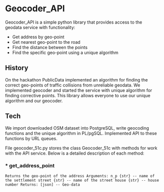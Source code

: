 # Geocoder_API

Geocoder_API is a simple python library that provides access to the geodata service with functionality:

* Get address by geo-point
* Get nearest geo-point to the road
* Find the distance between the points
* Find the specific geo-point using a unique algorithm

## History
On the hackathon PublicData implemented an algorithm for finding the correct geo-points of traffic collisions from unreliable geodata. We implemented geocoder and started the service with unique algorithm for finding corrective points. This library allows everyone to use our unique algorithm and our geocoder.

## Tech
We import downloaded OSM dataset into PostgreSQL, write geocoding functions and the unique algorithm in PL/pgSQL. Implemented API to these functions by URL queues.

File geocoder_51c.py stores the class Geocoder_51c with methods for work with the API service. Below is a detailed description of each method:

### * get_address_point
`
Returns the geo-point of the address
Arguments:
  n_p {str} -- name of the settlement
  street {str} -- name of the street
  house {str} -- house number
Returns:
  [json] -- Geo-data
`

